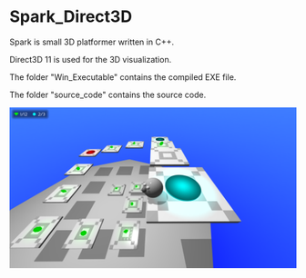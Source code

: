 # Spark_Direct3D

Spark is small 3D platformer written in C++.

Direct3D 11 is used for the 3D visualization.

The folder "Win_Executable" contains the compiled EXE file.

The folder "source_code" contains the source code.

![alt text](https://github.com/jkrn/Spark_Direct3D/blob/main/images/Spark.png?raw=true)
